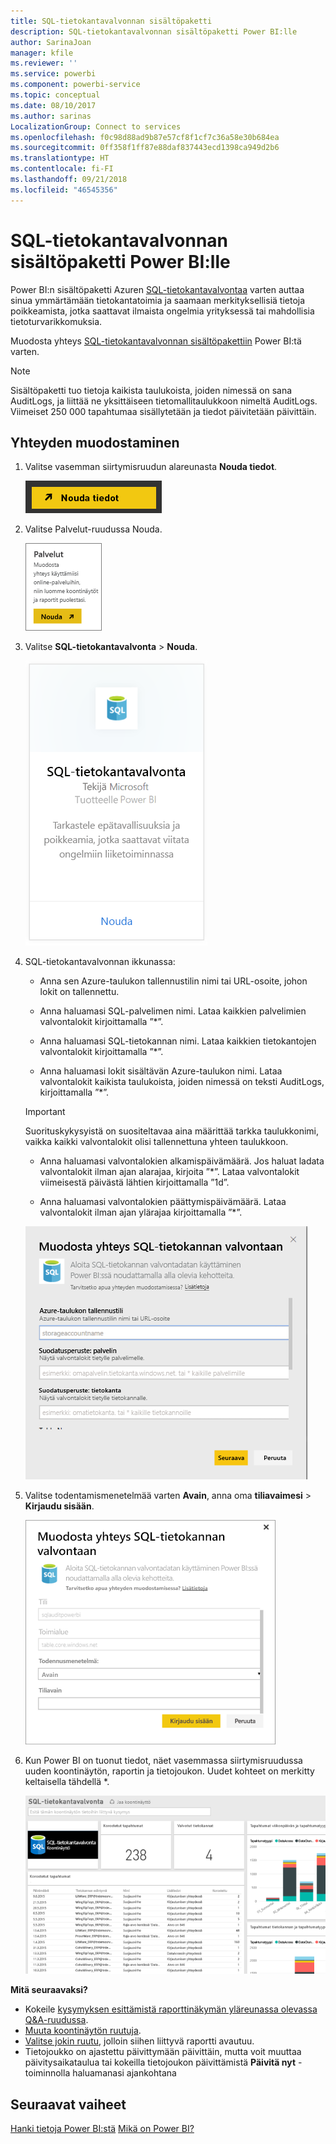 ```yaml
---
title: SQL-tietokantavalvonnan sisältöpaketti
description: SQL-tietokantavalvonnan sisältöpaketti Power BI:lle
author: SarinaJoan
manager: kfile
ms.reviewer: ''
ms.service: powerbi
ms.component: powerbi-service
ms.topic: conceptual
ms.date: 08/10/2017
ms.author: sarinas
LocalizationGroup: Connect to services
ms.openlocfilehash: f0c98d88ad9b87e57cf8f1cf7c36a58e30b684ea
ms.sourcegitcommit: 0ff358f1ff87e88daf837443ecd1398ca949d2b6
ms.translationtype: HT
ms.contentlocale: fi-FI
ms.lasthandoff: 09/21/2018
ms.locfileid: "46545356"
---
```

# <a name="sql-database-auditing-content-pack-for-power-bi"></a>SQL-tietokantavalvonnan sisältöpaketti Power BI:lle
Power BI:n sisältöpaketti Azuren [SQL-tietokantavalvontaa](http://azure.microsoft.com/documentation/articles/sql-database-auditing-get-started/) varten auttaa sinua ymmärtämään tietokantatoimia ja saamaan merkityksellisiä tietoja poikkeamista, jotka saattavat ilmaista ongelmia yrityksessä tai mahdollisia tietoturvarikkomuksia. 

Muodosta yhteys [SQL-tietokantavalvonnan sisältöpakettiin](https://app.powerbi.com/getdata/services/sql-db-auditing) Power BI:tä varten.

>[!NOTE]
>Sisältöpaketti tuo tietoja kaikista taulukoista, joiden nimessä on sana AuditLogs, ja liittää ne yksittäiseen tietomallitaulukkoon nimeltä AuditLogs. Viimeiset 250 000 tapahtumaa sisällytetään ja tiedot päivitetään päivittäin.

## <a name="how-to-connect"></a>Yhteyden muodostaminen
1. Valitse vasemman siirtymisruudun alareunasta **Nouda tiedot**.
   
   ![](media/service-connect-to-azure-sql-database-auditing/pbi_getdata.png) 
2. Valitse Palvelut-ruudussa Nouda.
   
   ![](media/service-connect-to-azure-sql-database-auditing/pbi_getservices.png) 
3. Valitse **SQL-tietokantavalvonta** \> **Nouda**.
   
   ![](media/service-connect-to-azure-sql-database-auditing/sqldbaudit.png)
4. SQL-tietokantavalvonnan ikkunassa:
   
   - Anna sen Azure-taulukon tallennustilin nimi tai URL-osoite, johon lokit on tallennettu.
   
   - Anna haluamasi SQL-palvelimen nimi. Lataa kaikkien palvelimien valvontalokit kirjoittamalla ”\*”.
   
   - Anna haluamasi SQL-tietokannan nimi. Lataa kaikkien tietokantojen valvontalokit kirjoittamalla ”\*”.
   
   - Anna haluamasi lokit sisältävän Azure-taulukon nimi. Lataa valvontalokit kaikista taulukoista, joiden nimessä on teksti AuditLogs, kirjoittamalla ”\*”.
   
   >[!IMPORTANT]
   >Suorituskykysyistä on suositeltavaa aina määrittää tarkka taulukkonimi, vaikka kaikki valvontalokit olisi tallennettuna yhteen taulukkoon.
   
   - Anna haluamasi valvontalokien alkamispäivämäärä. Jos haluat ladata valvontalokit ilman ajan alarajaa, kirjoita ”\*”. Lataa valvontalokit viimeisestä päivästä lähtien kirjoittamalla ”1d”.
   
   - Anna haluamasi valvontalokien päättymispäivämäärä. Lataa valvontalokit ilman ajan ylärajaa kirjoittamalla ”\*”.
   
   ![](media/service-connect-to-azure-sql-database-auditing/dbauditing_param.png)
5. Valitse todentamismenetelmää varten **Avain**, anna oma **tiliavaimesi** \> **Kirjaudu sisään**.
   
   ![](media/service-connect-to-azure-sql-database-auditing/pbi_sqlauditing3.png)
6. Kun Power BI on tuonut tiedot, näet vasemmassa siirtymisruudussa uuden koontinäytön, raportin ja tietojoukon. Uudet kohteet on merkitty keltaisella tähdellä \*.
   
   ![](media/service-connect-to-azure-sql-database-auditing/pbi_sqldbauditingnewdash.png)

**Mitä seuraavaksi?**

* Kokeile [kysymyksen esittämistä raporttinäkymän yläreunassa olevassa Q&A-ruudussa](consumer/end-user-q-and-a.md).
* [Muuta koontinäytön ruutuja](service-dashboard-edit-tile.md).
* [Valitse jokin ruutu](consumer/end-user-tiles.md), jolloin siihen liittyvä raportti avautuu.
* Tietojoukko on ajastettu päivittymään päivittäin, mutta voit muuttaa päivitysaikataulua tai kokeilla tietojoukon päivittämistä **Päivitä nyt** -toiminnolla haluamanasi ajankohtana

## <a name="next-steps"></a>Seuraavat vaiheet
[Hanki tietoja Power BI:stä](service-get-data.md)
[Mikä on Power BI?](power-bi-overview.md)
